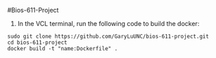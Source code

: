 #Bios-611-Project

1. In the VCL terminal, run the following code to build the docker:
```
sudo git clone https://github.com/GaryLuUNC/bios-611-project.git
cd bios-611-project
docker build -t "name:Dockerfile" .
```
